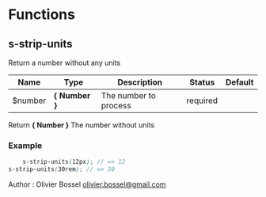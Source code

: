 # Functions


## s-strip-units

Return a number without any units



Name  |  Type  |  Description  |  Status  |  Default
------------  |  ------------  |  ------------  |  ------------  |  ------------
$number  |  **{ Number }**  |  The number to process  |  required  |

Return **{ Number }** The number without units

### Example
```scss
	s-strip-units(12px); // => 12
s-strip-units(30rem); // => 30
```
Author : Olivier Bossel <olivier.bossel@gmail.com>